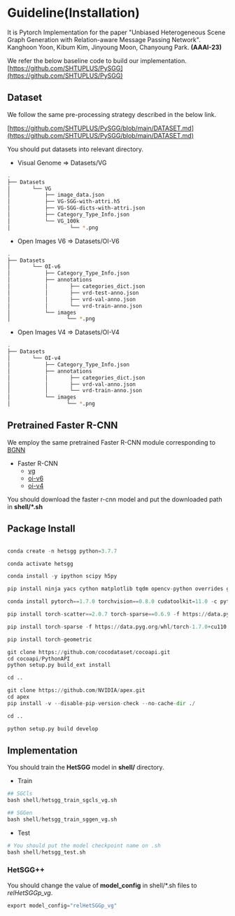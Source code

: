 # Guideline(Installation)  

It is Pytorch Implementation for the paper "Unbiased Heterogeneous Scene Graph Generation with Relation-aware Message Passing Network". Kanghoon Yoon, Kibum Kim, Jinyoung Moon, Chanyoung Park. **(AAAI-23)**

We refer the below baseline code to build our implementation.
[https://github.com/SHTUPLUS/PySGG](https://github.com/SHTUPLUS/PySGG)



## Dataset  

We follow the same pre-processing strategy described in the below link.


[https://github.com/SHTUPLUS/PySGG/blob/main/DATASET.md](https://github.com/SHTUPLUS/PySGG/blob/main/DATASET.md)


You should put datasets into relevant directory.  
* Visual Genome => Datasets/VG  
```bash  
.   
├── Datasets    
│       └── VG    
│           ├── image_data.json   
│           ├── VG-SGG-with-attri.h5
│           ├── VG-SGG-dicts-with-attri.json
│           ├── Category_Type_Info.json
│           └── VG_100k
│                   └── *.png
```  
* Open Images V6 => Datasets/OI-V6 
```bash  
.   
├── Datasets    
│       └── OI-v6    
│           ├── Category_Type_Info.json   
│           ├── annotations   
│           │       ├── categories_dict.json
│           │       ├── vrd-test-anno.json
│           │       ├── vrd-val-anno.json
│           │       └── vrd-train-anno.json
│           └── images     
│                  └── *.png
```  

* Open Images V4 => Datasets/OI-V4  
```bash  
.   
├── Datasets    
│       └── OI-v4 
│           ├── Category_Type_Info.json   
│           ├── annotations   
│           │       ├── categories_dict.json
│           │       ├── vrd-val-anno.json
│           │       └── vrd-train-anno.json
│           └── images     
│                  └── *.png
```  

## Pretrained Faster R-CNN  

We employ the same pretrained Faster R-CNN module corresponding to [BGNN](https://github.com/SHTUPLUS/PySGG)  

* Faster R-CNN
    * [vg](https://shanghaitecheducn-my.sharepoint.com/:u:/g/personal/lirj2_shanghaitech_edu_cn/EQIy64T-EK9Er9y8kVCDaukB79gJwfSsEIbey9g0Xag6lg?e=wkKHJs)  
    * [oi-v6](https://shanghaitecheducn-my.sharepoint.com/:u:/g/personal/lirj2_shanghaitech_edu_cn/EfGXxc9byEtEnYFwd0xdlYEBcUuFXBjYxNUXVGkgc-jkfQ?e=lSlqnz)  
    * [oi-v4](https://shanghaitecheducn-my.sharepoint.com/:u:/g/personal/lirj2_shanghaitech_edu_cn/EcxwkWxBqUdLuoP58vnUyMABR2-DC33NGj13Hcnw96kuXw?e=NveDcl)  

You should download the  faster r-cnn model and put the downloaded path in **shell/\*.sh**

## Package Install

``` python  

conda create -n hetsgg python=3.7.7

conda activate hetsgg

conda install -y ipython scipy h5py

pip install ninja yacs cython matplotlib tqdm opencv-python overrides gpustat gitpython ipdb graphviz tensorboardx termcolor scikit-learn==0.23.1

conda install pytorch==1.7.0 torchvision==0.8.0 cudatoolkit=11.0 -c pytorch

pip install torch-scatter==2.0.7 torch-sparse==0.6.9 -f https://data.pyg.org/whl/torch-1.7.0+cu110.html

pip install torch-sparse -f https://data.pyg.org/whl/torch-1.7.0+cu110.html

pip install torch-geometric

git clone https://github.com/cocodataset/cocoapi.git
cd cocoapi/PythonAPI
python setup.py build_ext install

cd ..

git clone https://github.com/NVIDIA/apex.git
cd apex
pip install -v --disable-pip-version-check --no-cache-dir ./

cd ..

python setup.py build develop

```  

## Implementation  

You should train the **HetSGG** model in **shell/** directory.


* Train  
``` python  
## SGCls
bash shell/hetsgg_train_sgcls_vg.sh  

## SGGen  
bash shell/hetsgg_train_sggen_vg.sh
```  

* Test  
``` python  
# You should put the model checkpoint name on .sh
bash shell/hetsgg_test.sh
```  
### HetSGG++

You should change the value of **model_config** in shell/\*.sh files to *relHetSGGp_vg*.

```python  
export model_config="relHetSGGp_vg"
``` 
